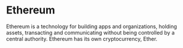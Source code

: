# Ethereum

Ethereum is a technology for building apps and organizations, holding assets, transacting and communicating without being controlled by a central authority.
Ethereum has its own cryptocurrency, Ether.
